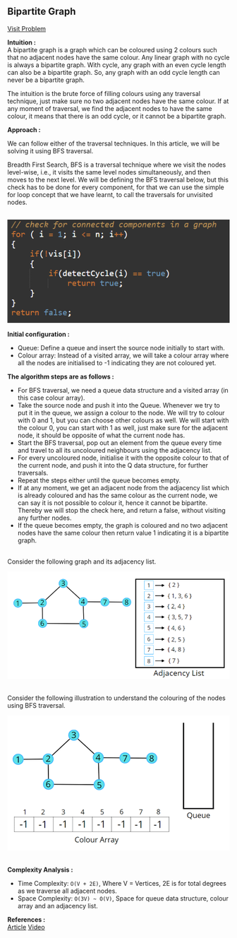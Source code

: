 ## Bipartite Graph

[Visit Problem](https://leetcode.com/problems/is-graph-bipartite/description/)

**Intuition :**<br/>
A bipartite graph is a graph which can be coloured using 2 colours such that no adjacent nodes have the same colour. Any linear graph with no cycle is always a bipartite graph. With cycle, any graph with an even cycle length can also be a bipartite graph. So, any graph with an odd cycle length can never be a bipartite graph.<br/>

The intuition is the brute force of filling colours using any traversal technique, just make sure no two adjacent nodes have the same colour. If at any moment of traversal, we find the adjacent nodes to have the same colour, it means that there is an odd cycle, or it cannot be a bipartite graph. <br/>

**Approach :**<br/>

We can follow either of the traversal techniques. In this article, we will be solving it using BFS traversal. <br/>

Breadth First Search, BFS is a traversal technique where we visit the nodes level-wise, i.e., it visits the same level nodes simultaneously, and then moves to the next level. We will be defining the BFS traversal below, but this check has to be done for every component, for that we can use the simple for loop concept that we have learnt, to call the traversals for unvisited nodes.<br/><br/>

![CHESS!](./first.png)<br/>

**Initial configuration :**<br/>

-   Queue: Define a queue and insert the source node initially to start with.
-   Colour array: Instead of a visited array, we will take a colour array where all the nodes are initialised to -1 indicating they are not coloured yet.

**The algorithm steps are as follows :**<br/>

-   For BFS traversal, we need a queue data structure and a visited array (in this case colour array).
-   Take the source node and push it into the Queue. Whenever we try to put it in the queue, we assign a colour to the node. We will try to colour with 0 and 1, but you can choose other colours as well. We will start with the colour 0, you can start with 1 as well, just make sure for the adjacent node, it should be opposite of what the current node has.
-   Start the BFS traversal, pop out an element from the queue every time and travel to all its uncoloured neighbours using the adjacency list.
-   For every uncoloured node, initialise it with the opposite colour to that of the current node, and push it into the Q data structure, for further traversals.
-   Repeat the steps either until the queue becomes empty.
-   If at any moment, we get an adjacent node from the adjacency list which is already coloured and has the same colour as the current node, we can say it is not possible to colour it, hence it cannot be bipartite. Thereby we will stop the check here, and return a false, without visiting any further nodes.
-   If the queue becomes empty, the graph is coloured and no two adjacent nodes have the same colour then return value 1 indicating it is a bipartite graph.

<br/>
Consider the following graph and its adjacency list.<br/>

![CHESS!](./second.png)<br/>

<br/>
Consider the following illustration to understand the colouring of the nodes using BFS traversal.<br/>

![CHESS!](./third.gif) <br/><br/>

**Complexity Analysis :**<br>

-   Time Complexity: `O(V + 2E)`, Where V = Vertices, 2E is for total degrees as we traverse all adjacent nodes.
-   Space Complexity: `O(3V) ~ O(V)`, Space for queue data structure, colour array and an adjacency list.

**References :**<br>
[Article](https://takeuforward.org/graph/bipartite-graph-bfs-implementation/)
[Video](https://www.youtube.com/watch?v=-vu34sct1g8&list=PLgUwDviBIf0oE3gA41TKO2H5bHpPd7fzn&index=17)
